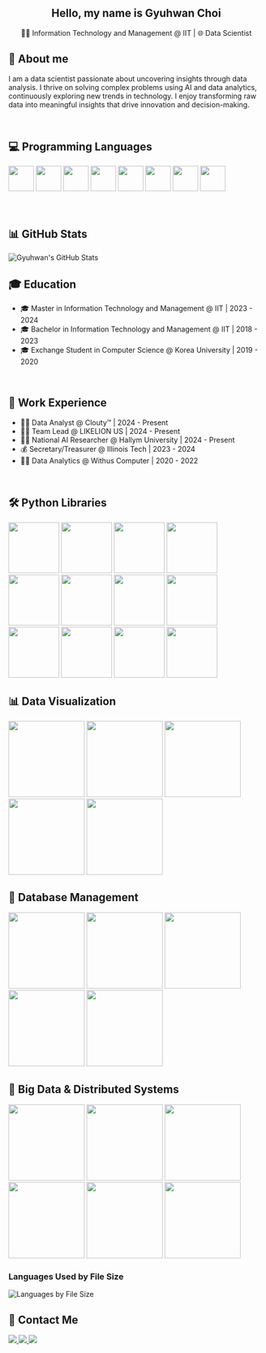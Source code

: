 <h2 align="center">
  Hello, my name is Gyuhwan Choi
</h2>

<p align="center">
  🧑‍🎓 Information Technology and Management @ IIT | 🌐 Data Scientist
</p>

## 📖 About me
I am a data scientist passionate about uncovering insights through data analysis. I thrive on solving complex problems using AI and data analytics, continuously exploring new trends in technology. I enjoy transforming raw data into meaningful insights that drive innovation and decision-making.

<br>

## 💻 Programming Languages
<div float="left" style="margin-bottom: 20px;">
  <img src="https://cdn.jsdelivr.net/gh/devicons/devicon/icons/python/python-original.svg" width="50"/>
  <img src="https://cdn.jsdelivr.net/gh/devicons/devicon/icons/java/java-original.svg" width="50"/>
  <img src="https://cdn.jsdelivr.net/gh/devicons/devicon/icons/r/r-original.svg" width="50"/>
  <img src="https://cdn.jsdelivr.net/gh/devicons/devicon/icons/mysql/mysql-original-wordmark.svg" width="50"/>
  <img src="https://cdn.jsdelivr.net/gh/devicons/devicon/icons/javascript/javascript-original.svg" width="50"/>
  <img src="https://cdn.jsdelivr.net/gh/devicons/devicon/icons/typescript/typescript-original.svg" width="50"/>
  <img src="https://cdn.jsdelivr.net/gh/devicons/devicon/icons/cplusplus/cplusplus-original.svg" width="50"/>
  <img src="https://cdn.jsdelivr.net/gh/devicons/devicon/icons/scala/scala-original.svg" width="50"/>
</div>

<br>

## 📊 GitHub Stats
![Gyuhwan's GitHub Stats](https://github-readme-stats.vercel.app/api?username=Choi0619&show_icons=true&count_private=true&theme=default&bg_color=ffffff&text_color=000000&hide_rank=true&hide=prs&custom_title=Gyuhwan's%20GitHub%20Stats&card_width=400)
<br>

## 🎓 Education
- 🎓 Master in Information Technology and Management @ IIT | 2023 - 2024
- 🎓 Bachelor in Information Technology and Management @ IIT | 2018 - 2023
- 🎓 Exchange Student in Computer Science @ Korea University | 2019 - 2020

<br>

## 💼 Work Experience
- 👨‍💻 Data Analyst @ Clouty™ | 2024 - Present
- 👨‍🏫 Team Lead @ LIKELION US | 2024 - Present
- 🧑‍🔬 National AI Researcher @ Hallym University | 2024 - Present
- 💰 Secretary/Treasurer @ Illinois Tech | 2023 - 2024
- 👨‍💻 Data Analytics @ Withus Computer | 2020 - 2022

<br>

## 🛠 Python Libraries
<div float="left" style="margin-bottom: 20px;">
  <img src="https://img.shields.io/badge/NumPy-013243?style=for-the-badge&logo=numpy&logoColor=white" width="100"/>
  <img src="https://img.shields.io/badge/pandas-150458?style=for-the-badge&logo=pandas&logoColor=white" width="100"/>
  <img src="https://img.shields.io/badge/scikit--learn-F7931E?style=for-the-badge&logo=scikit-learn&logoColor=white" width="100"/>
  <img src="https://img.shields.io/badge/Matplotlib-007ACC?style=for-the-badge&logo=matplotlib&logoColor=white" width="100"/>
  <img src="https://img.shields.io/badge/Selenium-43B02A?style=for-the-badge&logo=selenium&logoColor=white" width="100"/>
  <img src="https://img.shields.io/badge/Keras-D00000?style=for-the-badge&logo=keras&logoColor=white" width="100"/>
  <img src="https://img.shields.io/badge/PyTorch-EE4C2C?style=for-the-badge&logo=pytorch&logoColor=white" width="100"/>
  <img src="https://img.shields.io/badge/Beautiful%20Soup-2A2A2A?style=for-the-badge&logo=beautifulsoup&logoColor=white" width="100"/>
  <img src="https://img.shields.io/badge/spaCy-09A3D5?style=for-the-badge&logo=spacy&logoColor=white" width="100"/>
  <img src="https://img.shields.io/badge/Gradio-FFA500?style=for-the-badge&logo=gradio&logoColor=white" width="100"/>
  <img src="https://img.shields.io/badge/Streamlit-FF4B4B?style=for-the-badge&logo=streamlit&logoColor=white" width="100"/>
  <img src="https://img.shields.io/badge/OpenCV-5C3EE8?style=for-the-badge&logo=opencv&logoColor=white" width="100"/>
</div>

## 📊 Data Visualization
<div float="left" style="margin-bottom: 20px;">
  <img src="https://img.shields.io/badge/Tableau-E97627?style=for-the-badge&logo=tableau&logoColor=white" width="150"/>
  <img src="https://img.shields.io/badge/Power_BI-F2C811?style=for-the-badge&logo=powerbi&logoColor=black" width="150"/>
  <img src="https://img.shields.io/badge/Matplotlib-007ACC?style=for-the-badge&logo=matplotlib&logoColor=white" width="150"/>
  <img src="https://img.shields.io/badge/Seaborn-3776AB?style=for-the-badge&logo=seaborn&logoColor=white" width="150"/>
  <img src="https://img.shields.io/badge/ggplot2-EF4A36?style=for-the-badge&logo=ggplot2&logoColor=white" width="150"/>
</div>


## 🏢 Database Management
<div float="left" style="margin-bottom: 20px;">
  <img src="https://img.shields.io/badge/Oracle-F80000?style=for-the-badge&logo=oracle&logoColor=black" width="150"/>
  <img src="https://img.shields.io/badge/MySQL-4479A1?style=for-the-badge&logo=mysql&logoColor=white" width="150"/>
  <img src="https://img.shields.io/badge/DuckDB-FFCC00?style=for-the-badge&logo=duckdb&logoColor=black" width="150"/>
  <img src="https://img.shields.io/badge/PostgreSQL-336791?style=for-the-badge&logo=postgresql&logoColor=white" width="150"/>
  <img src="https://img.shields.io/badge/MariaDB-003545?style=for-the-badge&logo=mariadb&logoColor=white" width="150"/>
</div>

## 📂 Big Data & Distributed Systems
<div float="left" style="margin-bottom: 20px;">
  <img src="https://img.shields.io/badge/Apache_Kafka-231F20?style=for-the-badge&logo=apachekafka&logoColor=white" width="150"/>
  <img src="https://img.shields.io/badge/Apache_Hadoop-66CCFF?style=for-the-badge&logo=apachehadoop&logoColor=black" width="150"/>
  <img src="https://img.shields.io/badge/Apache_Spark-E25A1C?style=for-the-badge&logo=apachespark&logoColor=white" width="150"/>
  <img src="https://img.shields.io/badge/Amazon_AWS-232F3E?style=for-the-badge&logo=amazonaws&logoColor=white" width="150"/>
  <img src="https://img.shields.io/badge/Azure-0078D4?style=for-the-badge&logo=azure&logoColor=white" width="150"/>
  <img src="https://img.shields.io/badge/Apache_Airflow-017CEE?style=for-the-badge&logo=apacheairflow&logoColor=white" width="150"/>
</div>


### Languages Used by File Size
![Languages by File Size](https://github-readme-stats.vercel.app/api/top-langs/?username=Choi0619&layout=compact&theme=default&bg_color=ffffff&text_color=000000&hide=prs&langs_count=10&custom_title=Languages%20by%20File%20Size&card_width=400)

## 📱 Contact Me
<div float="left">
  <a href="mailto:wrtyu0604@gmail.com">
      <img src="https://img.shields.io/badge/Gmail-D14836?style=for-the-badge&logo=gmail&logoColor=white"/> 
  </a>
  <a href="https://www.linkedin.com/in/gyuhwan-choi-data-science/">
    <img src="https://img.shields.io/badge/LinkedIn-0077B5?style=for-the-badge&logo=linkedin&logoColor=white"/>
  </a>
  <a href="https://www.instagram.com/gyuh.wan/">
    <img src="https://img.shields.io/badge/Instagram-E4405F?style=for-the-badge&logo=instagram&logoColor=white"/>
  </a>
</div>
